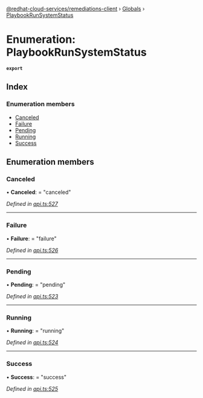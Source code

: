 [@redhat-cloud-services/remediations-client](../README.md) › [Globals](../globals.md) › [PlaybookRunSystemStatus](playbookrunsystemstatus.md)

# Enumeration: PlaybookRunSystemStatus

**`export`** 

## Index

### Enumeration members

* [Canceled](playbookrunsystemstatus.md#canceled)
* [Failure](playbookrunsystemstatus.md#failure)
* [Pending](playbookrunsystemstatus.md#pending)
* [Running](playbookrunsystemstatus.md#running)
* [Success](playbookrunsystemstatus.md#success)

## Enumeration members

###  Canceled

• **Canceled**: = "canceled"

*Defined in [api.ts:527](https://github.com/fhlavac/javascript-clients/blob/master/packages/remediations/api.ts#L527)*

___

###  Failure

• **Failure**: = "failure"

*Defined in [api.ts:526](https://github.com/fhlavac/javascript-clients/blob/master/packages/remediations/api.ts#L526)*

___

###  Pending

• **Pending**: = "pending"

*Defined in [api.ts:523](https://github.com/fhlavac/javascript-clients/blob/master/packages/remediations/api.ts#L523)*

___

###  Running

• **Running**: = "running"

*Defined in [api.ts:524](https://github.com/fhlavac/javascript-clients/blob/master/packages/remediations/api.ts#L524)*

___

###  Success

• **Success**: = "success"

*Defined in [api.ts:525](https://github.com/fhlavac/javascript-clients/blob/master/packages/remediations/api.ts#L525)*
